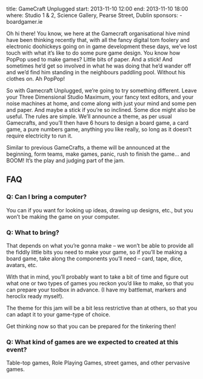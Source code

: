 title: GameCraft Unplugged
start: 2013-11-10 12:00
end: 2013-11-10 18:00
where: Studio 1 & 2, Science Gallery, Pearse Street, Dublin
sponsors: 
    - boardgamer.ie

Oh hi there! You know, we here at the Gamecraft organisational hive mind have been thinking recently that, with all the fancy digital tom foolery and electronic doohickeys going on in game development these days, we’ve lost touch with what it’s like to do some pure game design. You know how PopPop used to make games? Little bits of paper. And a stick! And sometimes he’d get so involved in what he was doing that he’d wander off and we’d find him standing in the neighbours paddling pool. Without his clothes on. Ah PopPop!

So with Gamecraft Unplugged, we’re going to try something different. Leave your Three Dimensional Studio Maximum, your fancy text editors, and your noise machines at home, and come along with just your mind and some pen and paper. And maybe a stick if you’re so inclined. Some dice might also be useful. The rules are simple. We’ll announce a theme, as per usual Gamecrafts, and you’ll then have 6 hours to design a board game, a card game, a pure numbers game, anything you like really, so long as it doesn’t require electricity to run it.

Similar to previous GameCrafts, a theme will be announced at the beginning, form teams, make games, panic, rush to finish the game… and BOOM! It’s the play and judging part of the jam.

## FAQ

### Q: Can I bring a computer?

You can if you want for looking up ideas, drawing up designs, etc., but you won’t be making the game on your computer.

### Q: What to bring?

That depends on what you’re gonna make – we won’t be able to provide all the fiddly little bits you need to make your game, so if you’ll be making a board game, take along the components you’ll need – card, tape, dice, avatars, etc.

With that in mind, you’ll probably want to take a bit of time and figure out what one or two types of games you reckon you’d like to make, so that you can prepare your toolbox in advance. (I have my battlemat, markers and heroclix ready myself).

The theme for this jam will be a bit less restrictive than at others, so that you can adapt it to your game-type of choice.

Get thinking now so that you can be prepared for the tinkering then!

### Q: What kind of games are we expected to created at this event?

Table-top games, Role Playing Games, street games, and other pervasive games.